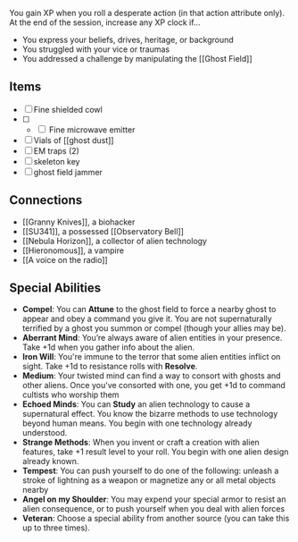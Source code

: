 
You gain XP when you roll a desperate action (in that action attribute only). At the end of the session, increase any XP clock if...
- You express your beliefs, drives, heritage, or background
- You struggled with your vice or traumas
-  You addressed a challenge by manipulating the [[Ghost Field]]
## Items
- [ ] Fine shielded cowl
- [ ] - <input type="checkbox" /> Fine microwave emitter
- [ ] Vials of [[ghost dust]]
- [ ] EM traps (2)
- [ ] skeleton key
- [ ] ghost field jammer

## Connections
- [[Granny Knives]], a biohacker
- [[SU341]], a possessed [[Observatory Bell]]
- [[Nebula Horizon]], a collector of alien technology
- [[Hieronomous]], a vampire
- [[A voice on the radio]]
## Special Abilities
- **Compel**: You can **Attune** to the ghost field to force a nearby ghost to appear and obey a command you give it. You are not supernaturally terrified by a ghost you summon or compel (though your allies may be).
- **Aberrant Mind**: You’re always aware of alien entities in your presence. Take +1d when you gather info about the alien.
- **Iron Will**: You're immune to the terror that some alien entities inflict on sight. Take +1d to resistance rolls with **Resolve**.
- **Medium**: Your twisted mind can find a way to consort with ghosts and other aliens. Once you've consorted with one, you get +1d to command cultists who worship them
-  **Echoed Minds**: You can **Study** an alien technology  to cause a supernatural effect. You know the bizarre methods to use technology beyond human means. You begin with one technology already understood.
- **Strange Methods**: When you invent or craft a creation with alien features, take +1 result level to your roll. You begin with one alien design already known.
- **Tempest**: You can push yourself to do one of the following: unleash a stroke of lightning as a weapon or magnetize any or all metal objects nearby
- **Angel on my Shoulder**: You may expend your special armor to resist an alien consequence, or to push yourself when you deal with alien forces
- **Veteran**: Choose a special ability from another source (you can take this up to three times).

